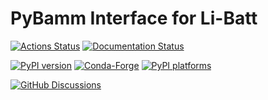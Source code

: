 # PyBamm Interface for Li-Batt


[![Actions Status][actions-badge]][actions-link]
[![Documentation Status][rtd-badge]][rtd-link]

[![PyPI version][pypi-version]][pypi-link]
[![Conda-Forge][conda-badge]][conda-link]
[![PyPI platforms][pypi-platforms]][pypi-link]

[![GitHub Discussions][github-discussions-badge]][github-discussions-link]

<!-- SPHINX-START -->

<!-- prettier-ignore-start -->

[actions-badge]:            https://github.com/acseCAPSlab/SheffieldParameterSet/workflows/CI/badge.svg
[actions-link]:             https://github.com/acseCAPSlab/SheffieldParameterSet/actions
[conda-badge]:              https://img.shields.io/conda/vn/conda-forge/SheffieldParameterSet
[conda-link]:               https://github.com/conda-forge/SheffieldParameterSet-feedstock
[github-discussions-badge]: https://img.shields.io/static/v1?label=Discussions&message=Ask&color=blue&logo=github
[github-discussions-link]:  https://github.com/acseCAPSlab/SheffieldParameterSet/discussions
[pypi-link]:                https://pypi.org/project/SheffieldParameterSet/
[pypi-platforms]:           https://img.shields.io/pypi/pyversions/SheffieldParameterSet
[pypi-version]:             https://img.shields.io/pypi/v/SheffieldParameterSet
[rtd-badge]:                https://readthedocs.org/projects/SheffieldParameterSet/badge/?version=latest
[rtd-link]:                 https://SheffieldParameterSet.readthedocs.io/en/latest/?badge=latest

<!-- prettier-ignore-end -->
